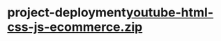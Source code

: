 # project-deployment[youtube-html-css-js-ecommerce.zip](https://github.com/Sciventric/project-deployment/files/11016773/youtube-html-css-js-ecommerce.zip)
